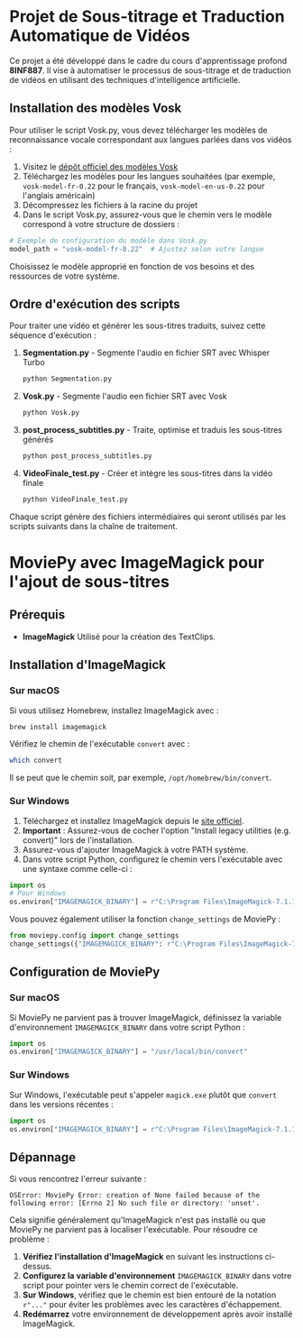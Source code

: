 # Projet de Sous-titrage et Traduction Automatique de Vidéos

Ce projet a été développé dans le cadre du cours d'apprentissage profond **8INF887**. Il vise à automatiser le processus de sous-titrage et de traduction de vidéos en utilisant des techniques d'intelligence artificielle.

## Installation des modèles Vosk

Pour utiliser le script Vosk.py, vous devez télécharger les modèles de reconnaissance vocale correspondant aux langues parlées dans vos vidéos :

1. Visitez le [dépôt officiel des modèles Vosk](https://alphacephei.com/vosk/models)
2. Téléchargez les modèles pour les langues souhaitées (par exemple, `vosk-model-fr-0.22` pour le français, `vosk-model-en-us-0.22` pour l'anglais américain)
3. Décompressez les fichiers à la racine du projet
4. Dans le script Vosk.py, assurez-vous que le chemin vers le modèle correspond à votre structure de dossiers :

```python
# Exemple de configuration du modèle dans Vosk.py
model_path = "vosk-model-fr-0.22"  # Ajustez selon votre langue
```

Choisissez le modèle approprié en fonction de vos besoins et des ressources de votre système.

## Ordre d'exécution des scripts

Pour traiter une vidéo et générer les sous-titres traduits, suivez cette séquence d'exécution :

1. **Segmentation.py** - Segmente l'audio en fichier SRT avec Whisper Turbo
   ```bash
   python Segmentation.py
   ```

2. **Vosk.py** - Segmente l'audio een fichier SRT avec Vosk
   ```bash
   python Vosk.py
   ```

3. **post_process_subtitles.py** - Traite, optimise et traduis les sous-titres générés
   ```bash
   python post_process_subtitles.py
   ```

4. **VideoFinale_test.py** - Créer et intègre les sous-titres dans la vidéo finale
   ```bash
   python VideoFinale_test.py
   ```

Chaque script génère des fichiers intermédiaires qui seront utilisés par les scripts suivants dans la chaîne de traitement.

# MoviePy avec ImageMagick pour l'ajout de sous-titres

## Prérequis

* **ImageMagick** Utilisé pour la création des TextClips.

## Installation d'ImageMagick

### Sur macOS

Si vous utilisez Homebrew, installez ImageMagick avec :

```bash
brew install imagemagick
```

Vérifiez le chemin de l'exécutable `convert` avec :

```bash
which convert
```

Il se peut que le chemin soit, par exemple, `/opt/homebrew/bin/convert`.

### Sur Windows

1. Téléchargez et installez ImageMagick depuis le [site officiel](https://imagemagick.org/script/download.php#windows).
2. **Important** : Assurez-vous de cocher l'option "Install legacy utilities (e.g. convert)" lors de l'installation.
3. Assurez-vous d'ajouter ImageMagick à votre PATH système.
4. Dans votre script Python, configurez le chemin vers l'exécutable avec une syntaxe comme celle-ci :

```python
import os
# Pour Windows
os.environ["IMAGEMAGICK_BINARY"] = r"C:\Program Files\ImageMagick-7.1.1-Q16-HDRI\magick.exe"
```

Vous pouvez également utiliser la fonction `change_settings` de MoviePy :

```python
from moviepy.config import change_settings
change_settings({"IMAGEMAGICK_BINARY": r"C:\Program Files\ImageMagick-7.1.1-Q16-HDRI\magick.exe"})
```

## Configuration de MoviePy

### Sur macOS

Si MoviePy ne parvient pas à trouver ImageMagick, définissez la variable d'environnement `IMAGEMAGICK_BINARY` dans votre script Python :

```python
import os
os.environ["IMAGEMAGICK_BINARY"] = "/usr/local/bin/convert" 
```

### Sur Windows

Sur Windows, l'exécutable peut s'appeler `magick.exe` plutôt que `convert` dans les versions récentes :

```python
import os
os.environ["IMAGEMAGICK_BINARY"] = r"C:\Program Files\ImageMagick-7.1.1-Q16-HDRI\magick.exe"
```

## Dépannage

Si vous rencontrez l'erreur suivante :

```
OSError: MoviePy Error: creation of None failed because of the following error: [Errno 2] No such file or directory: 'unset'.
```

Cela signifie généralement qu'ImageMagick n'est pas installé ou que MoviePy ne parvient pas à localiser l'exécutable. Pour résoudre ce problème :

1. **Vérifiez l'installation d'ImageMagick** en suivant les instructions ci-dessus.
2. **Configurez la variable d'environnement** `IMAGEMAGICK_BINARY` dans votre script pour pointer vers le chemin correct de l'exécutable.
3. **Sur Windows**, vérifiez que le chemin est bien entouré de la notation `r"..."` pour éviter les problèmes avec les caractères d'échappement.
4. **Redémarrez** votre environnement de développement après avoir installé ImageMagick.
